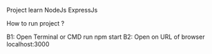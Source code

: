 Project learn NodeJs ExpressJs

How to run project ?

B1: Open Terminal or CMD run npm start 
B2: Open on URL of browser localhost:3000